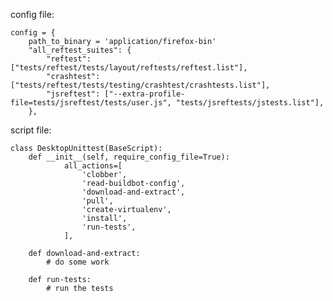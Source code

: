 config file:

    config = {
        path_to_binary = 'application/firefox-bin'
        "all_reftest_suites": {
            "reftest": ["tests/reftest/tests/layout/reftests/reftest.list"],
            "crashtest": ["tests/reftest/tests/testing/crashtest/crashtests.list"],
            "jsreftest": ["--extra-profile-file=tests/jsreftest/tests/user.js", "tests/jsreftests/jstests.list"],
        },

script file:

    class DesktopUnittest(BaseScript):
        def __init__(self, require_config_file=True):
                all_actions=[
                    'clobber',
                    'read-buildbot-config',
                    'download-and-extract',
                    'pull',
                    'create-virtualenv',
                    'install',
                    'run-tests',
                ],

        def download-and-extract:
            # do some work

        def run-tests:
            # run the tests
